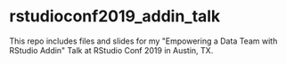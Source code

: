 # rstudioconf2019_addin_talk

This repo includes files and slides for my "Empowering a Data Team with RStudio Addin" Talk at RStudio Conf 2019 in Austin, TX. 

